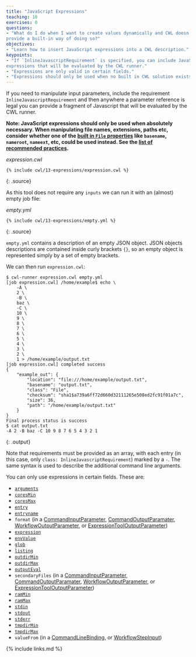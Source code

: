 ```yaml
---
title: "JavaScript Expressions"
teaching: 10
exercises: 0
questions:
- "What do I do when I want to create values dynamically and CWL doesn't
provide a built-in way of doing so?"
objectives:
- "Learn how to insert JavaScript expressions into a CWL description."
keypoints:
- "If `InlineJavascriptRequirement` is specified, you can include JavaScript
expressions that will be evaluated by the CWL runner."
- "Expressions are only valid in certain fields."
- "Expressions should only be used when no built in CWL solution exists."
---
```

If you need to manipulate input parameters, include the requirement
`InlineJavascriptRequirement` and then anywhere a parameter reference is
legal you can provide a fragment of Javascript that will be evaluated by
the CWL runner.

__Note: JavaScript expressions should only be used when absolutely necessary.
When manipulating file names, extensions, paths etc, consider whether one of the
[built in `File` properties][file-prop] like `basename`, `nameroot`, `nameext`,
etc, could be used instead.
See the [list of recommended practices][rec-practices].__

*expression.cwl*

~~~
{% include cwl/13-expressions/expression.cwl %}
~~~
{: .source}

As this tool does not require any `inputs` we can run it with an (almost) empty
job file:

*empty.yml*

~~~
{% include cwl/13-expressions/empty.yml %}
~~~
{: .source}

`empty.yml` contains a description of an empty JSON object. JSON objects
descriptions are contained inside curly brackets `{}`, so an empty object is
represented simply by a set of empty brackets.

We can then run `expression.cwl`:

~~~
$ cwl-runner expression.cwl empty.yml
[job expression.cwl] /home/example$ echo \
    -A \
    2 \
    -B \
    baz \
    -C \
    10 \
    9 \
    8 \
    7 \
    6 \
    5 \
    4 \
    3 \
    2 \
    1 > /home/example/output.txt
[job expression.cwl] completed success
{
    "example_out": {
        "location": "file:///home/example/output.txt",
        "basename": "output.txt",
        "class": "File",
        "checksum": "sha1$a739a6ff72d660d32111265e508ed2fc91f01a7c",
        "size": 36,
        "path": "/home/example/output.txt"
    }
}
Final process status is success
$ cat output.txt
-A 2 -B baz -C 10 9 8 7 6 5 4 3 2 1
~~~
{: .output}

Note that requirements must be provided as an array, with each entry (in this
case, only `class: InlineJavascriptRequirement`) marked by a `-`. The same
syntax is used to describe the additional command line arguments.

You can only use expressions in certain fields.  These are:

- [`arguments`](http://www.commonwl.org/v1.0/CommandLineTool.html#CommandLineTool)
- [`coresMin`](http://www.commonwl.org/v1.0/CommandLineTool.html#ResourceRequirement)
- [`coresMax`](http://www.commonwl.org/v1.0/CommandLineTool.html#ResourceRequirement)
- [`entry`](http://www.commonwl.org/v1.0/CommandLineTool.html#Dirent)
- [`entryname`](http://www.commonwl.org/v1.0/CommandLineTool.html#Dirent)
- `format` (in a [CommandInputParameter](http://www.commonwl.org/v1.0/CommandLineTool.html#CommandInputParameter), [CommandOutputParamater](http://www.commonwl.org/v1.0/CommandLineTool.html#CommandOutputParameter), [WorkflowOutputParameter](http://www.commonwl.org/v1.0/Workflow.html#WorkflowOutputParameter), or [ExpressionToolOutputParameter](http://www.commonwl.org/v1.0/Workflow.html#ExpressionToolOutputParameter))
- [`expression`](http://www.commonwl.org/v1.0/Workflow.html#ExpressionTool)
- [`envValue`](http://www.commonwl.org/v1.0/CommandLineTool.html#EnvironmentDef)
- [`glob`](http://www.commonwl.org/v1.0/CommandLineTool.html#CommandOutputBinding)
- [`listing`](http://www.commonwl.org/v1.0/CommandLineTool.html#InitialWorkDirRequirement)
- [`outdirMin`](http://www.commonwl.org/v1.0/CommandLineTool.html#ResourceRequirement)
- [`outdirMax`](http://www.commonwl.org/v1.0/CommandLineTool.html#ResourceRequirement)
- [`outputEval`](http://www.commonwl.org/v1.0/CommandLineTool.html#CommandOutputBinding)
- `secondaryFiles` (in a [CommandInputParameter](http://www.commonwl.org/v1.0/CommandLineTool.html#CommandInputParameter), [CommandOutputParamater](http://www.commonwl.org/v1.0/CommandLineTool.html#CommandOutputParameter), [WorkflowOutputParameter](http://www.commonwl.org/v1.0/Workflow.html#WorkflowOutputParameter), or [ExpressionToolOutputParameter](http://www.commonwl.org/v1.0/Workflow.html#ExpressionToolOutputParameter))
- [`ramMin`](http://www.commonwl.org/v1.0/CommandLineTool.html#ResourceRequirement)
- [`ramMax`](http://www.commonwl.org/v1.0/CommandLineTool.html#ResourceRequirement)
- [`stdin`](http://www.commonwl.org/v1.0/CommandLineTool.html#CommandLineTool)
- [`stdout`](http://www.commonwl.org/v1.0/CommandLineTool.html#CommandLineTool)
- [`stderr`](http://www.commonwl.org/v1.0/CommandLineTool.html#CommandLineTool)
- [`tmpdirMin`](http://www.commonwl.org/v1.0/CommandLineTool.html#ResourceRequirement)
- [`tmpdirMax`](http://www.commonwl.org/v1.0/CommandLineTool.html#ResourceRequirement)
- `valueFrom` (in a [CommandLineBinding](http://www.commonwl.org/v1.0/CommandLineTool.html#CommandLineBinding), or [WorkflowStepInput](http://www.commonwl.org/v1.0/Workflow.html#WorkflowStepInput))


[file-prop]: http://www.commonwl.org/v1.0/CommandLineTool.html#File
[rec-practices]: http://www.commonwl.org/user_guide/rec-practices/
{% include links.md %}
